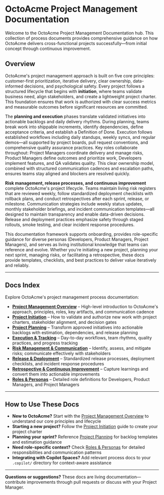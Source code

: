 # OctoAcme Project Management Documentation

Welcome to the OctoAcme Project Management Documentation hub. This collection of process documents provides comprehensive guidance on how OctoAcme delivers cross-functional projects successfully—from initial concept through continuous improvement.

## Overview

OctoAcme's project management approach is built on five core principles: customer-first prioritization, iterative delivery, clear ownership, data-informed decisions, and psychological safety. Every project follows a structured lifecycle that begins with **initiation**, where teams validate business need, align stakeholders, and create a lightweight project charter. This foundation ensures that work is authorized with clear success metrics and measurable outcomes before significant resources are committed.

The **planning and execution** phases translate validated initiatives into actionable backlogs and daily delivery rhythms. During planning, teams break work into shippable increments, identify dependencies, define acceptance criteria, and establish a Definition of Done. Execution follows established workflows including daily standups, weekly syncs, and regular demos—all supported by project boards, pull request conventions, and comprehensive quality assurance practices. Key roles collaborate throughout: Project Managers coordinate delivery and manage risks, Product Managers define outcomes and prioritize work, Developers implement features, and QA validates quality. This clear ownership model, combined with structured communication cadences and escalation paths, ensures teams stay aligned and blockers are resolved quickly.

**Risk management, release processes, and continuous improvement** complete OctoAcme's project lifecycle. Teams maintain living risk registers that are reviewed weekly, follow standardized deployment checklists with rollback plans, and conduct retrospectives after each sprint, release, or milestone. Communication strategies include weekly status updates, monthly stakeholder briefings, and incident communication templates—all designed to maintain transparency and enable data-driven decisions. Release and deployment practices emphasize safety through staged rollouts, smoke testing, and clear incident response procedures.

This documentation framework supports onboarding, provides role-specific guidance for diverse personas (Developers, Product Managers, Project Managers), and serves as living institutional knowledge that teams can reference and evolve. Whether you're initiating a new project, planning your next sprint, managing risks, or facilitating a retrospective, these docs provide templates, checklists, and best practices to deliver value iteratively and reliably.

---

## Docs Index

Explore OctoAcme's project management process documentation:

- **[Project Management Overview](octoacme-project-management-overview.md)** – High-level introduction to OctoAcme's approach, principles, roles, key artifacts, and communication cadence
- **[Project Initiation](octoacme-project-initiation.md)** – How to validate and authorize new work with project charters, stakeholder alignment, and decision gates
- **[Project Planning](octoacme-project-planning.md)** – Transform approved initiatives into actionable backlogs with estimation, dependencies, and release planning
- **[Execution & Tracking](octoacme-execution-and-tracking.md)** – Day-to-day workflows, team rhythms, quality practices, and progress tracking
- **[Risk Management & Communication](octoacme-risks-and-communication.md)** – Identify, assess, and mitigate risks; communicate effectively with stakeholders
- **[Release & Deployment](octoacme-release-and-deployment.md)** – Standardized release processes, deployment checklists, and incident response procedures
- **[Retrospective & Continuous Improvement](octoacme-retrospective-and-continuous-improvement.md)** – Capture learnings and convert them into actionable improvements
- **[Roles & Personas](octoacme-roles-and-personas.md)** – Detailed role definitions for Developers, Product Managers, and Project Managers

---

## How to Use These Docs

- **New to OctoAcme?** Start with the [Project Management Overview](octoacme-project-management-overview.md) to understand our core principles and lifecycle
- **Starting a new project?** Follow the [Project Initiation](octoacme-project-initiation.md) guide to create your project charter
- **Planning your sprint?** Reference [Project Planning](octoacme-project-planning.md) for backlog templates and estimation guidance
- **Need role-specific context?** Check [Roles & Personas](octoacme-roles-and-personas.md) for detailed responsibilities and communication patterns
- **Integrating with Copilot Spaces?** Add relevant process docs to your `.copilot/` directory for context-aware assistance

---

**Questions or suggestions?** These docs are living documentation—contribute improvements through pull requests or discuss with your Project Manager.

